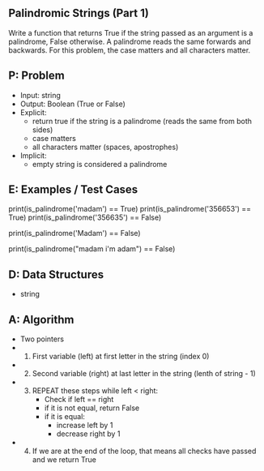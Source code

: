 ## Palindromic Strings (Part 1)
Write a function that returns True if the string passed as an argument is a palindrome, False otherwise. A palindrome reads the same forwards and backwards. For this problem, the case matters and all characters matter.

## P: Problem
- Input: string
- Output: Boolean (True or False)
- Explicit:
    - return true if the string is a palindrome (reads the same from both sides)
    - case matters
    - all characters matter (spaces, apostrophes)
- Implicit:
    - empty string is considered a palindrome 

## E: Examples / Test Cases

print(is_palindrome('madam') == True)
print(is_palindrome('356653') == True)
print(is_palindrome('356635') == False)

print(is_palindrome('Madam') == False)

print(is_palindrome("madam i'm adam") == False)

## D: Data Structures
- string

## A: Algorithm
- Two pointers
- 1. First variable (left) at first letter in the string (index 0)
- 2. Second variable (right) at last letter in the string (lenth of string - 1)
- 3. REPEAT these steps while left < right:
        - Check if left == right
        - if it is not equal, return False
        - if it is equal:
            - increase left by 1
            - decrease right by 1
- 4. If we are at the end of the loop, that means all checks have passed and we return True 

